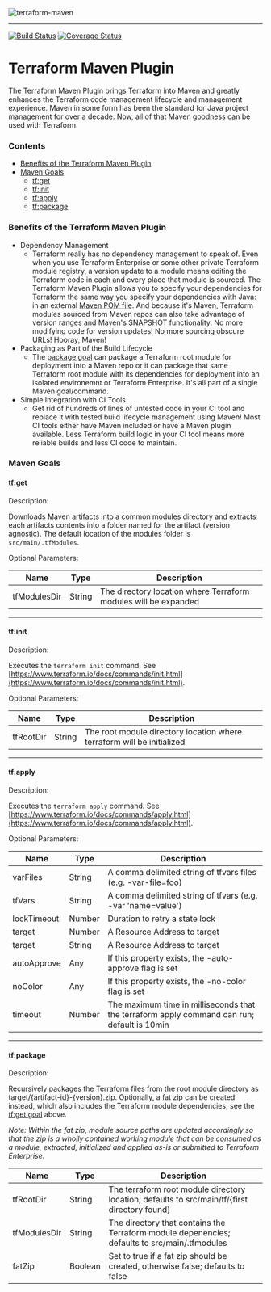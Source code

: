 ![terraform-maven](.docs/MavenTerraform.png)

---

[![Build Status](https://travis-ci.org/deliveredtechnologies/terraform-maven.svg?branch=develop&maxAge=600&service=github)](https://travis-ci.org/deliveredtechnologies/terraform-maven)
[![Coverage Status](https://coveralls.io/repos/github/deliveredtechnologies/terraform-maven/badge.svg?branch=develop&maxAge=600&service=github)](https://coveralls.io/github/deliveredtechnologies/terraform-maven?branch=develop)

# Terraform Maven Plugin

The Terraform Maven Plugin brings Terraform into Maven and greatly enhances the Terraform code management
lifecycle and management experience. Maven in some form has been the standard for Java project management for over a decade.
Now, all of that Maven goodness can be used with Terraform.

### Contents

* [Benefits of the Terraform Maven Plugin](#benefits-of-the-terraform-maven-plugin)
* [Maven Goals](#maven-goals)
  * [tf:get](#tfget)
  * [tf:init](#tfinit)
  * [tf:apply](#tfapply)
  * [tf:package](#tfpackage)

### Benefits of the Terraform Maven Plugin
* Dependency Management
  * Terraform really has no dependency management to speak of. Even when you use Terraform Enterprise or some other private
    Terraform module registry, a version update to a module means editing the Terraform code in each and every place
    that module is sourced. The Terraform Maven Plugin allows you to specify your dependencies for Terraform the same way
    you specify your dependencies with Java: in an external [Maven POM file](https://maven.apache.org/pom.html). And
    because it's Maven, Terraform modules sourced from Maven repos can also take advantage of version ranges and 
    Maven's SNAPSHOT functionality. No more modifying code for version updates! No more sourcing obscure URLs!
    Hooray, Maven! 
* Packaging as Part of the Build Lifecycle
  * The [package goal](#tfpackage) can package a Terraform root module for deployment into a Maven repo
    or it can package that same Terraform root module with its dependencies for deployment into an isolated environemnt
    or Terraform Enterprise. It's all part of a single Maven goal/command.
* Simple Integration with CI Tools
  * Get rid of hundreds of lines of untested code in your CI tool and replace it with tested build lifecycle management
    using Maven! Most CI tools either have Maven included or have a Maven plugin available. Less Terraform build logic 
    in your CI tool means more reliable builds and less CI code to maintain. 
    
### Maven Goals

#### tf:get

Description:

Downloads Maven artifacts into a common modules directory and extracts each artifacts
contents into a folder named for the artifact (version agnostic). The default location
of the modules folder is `src/main/.tfModules`.

Optional Parameters:

| Name         | Type   | Description                                                     |
| ------------ | ------ | --------------------------------------------------------------- |
| tfModulesDir | String | The directory location where Terraform modules will be expanded |

---

#### tf:init

Description:

Executes the `terraform init` command. See [https://www.terraform.io/docs/commands/init.html](https://www.terraform.io/docs/commands/init.html).

Optional Parameters:

| Name      | Type   | Description                                                            |
| --------- | ------ | ---------------------------------------------------------------------- |
| tfRootDir | String | The root module directory location where terraform will be initialized |

---

#### tf:apply

Description:

Executes the `terraform apply` command. See [https://www.terraform.io/docs/commands/apply.html](https://www.terraform.io/docs/commands/apply.html).

Optional Parameters:

| Name        | Type   | Description                                                                                 |
| ----------- | ------ | ------------------------------------------------------------------------------------------- |
| varFiles    | String | A comma delimited string of tfvars files (e.g. -var-file=foo)                                                   |
| tfVars      | String | A comma delimited string of tfvars (e.g. -var 'name=value')                                 |
| lockTimeout | Number | Duration to retry a state lock                                                              |
| target      | Number | A Resource Address to target                                                                |
| target      | String | A Resource Address to target                                                                |
| autoApprove | Any    | If this property exists, the -auto-approve flag is set                                      |
| noColor     | Any    | If this property exists, the -no-color flag is set                                          |
| timeout     | Number | The maximum time in milliseconds that the terraform apply command can run; default is 10min |

---

#### tf:package

Description:

Recursively packages the Terraform files from the root module directory as target/{artifact-id}-{version}.zip.
Optionally, a fat zip can be created instead, which also includes the Terraform module dependencies; see the [tf:get goal](#tfget) above.

_Note: Within the fat zip, module source paths are updated accordingly so that the zip is a wholly contained working module that can be consumed as a module,
extracted, initialized and applied as-is or submitted to Terraform Enterprise._

| Name         | Type    | Description                                                                                   |
| ------------ | ------- | --------------------------------------------------------------------------------------------- |
| tfRootDir    | String  | The terraform root module directory location; defaults to src/main/tf/{first directory found} |
| tfModulesDir | String  | The directory that contains the Terraform module depenencies; defaults to src/main/.tfmodules |
| fatZip       | Boolean | Set to true if a fat zip should be created, otherwise false; defaults to false                |

